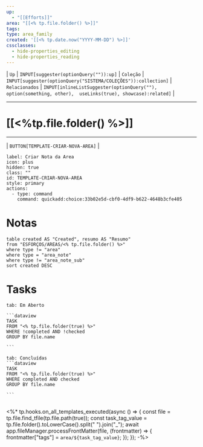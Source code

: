 ```yaml
---
up:
  - "[[Efforts]]"
area: "[[<% tp.file.folder() %>]]"
tags: 
type: area_family
created: '[[<% tp.date.now("YYYY-MM-DD") %>]]'
cssclasses:
  - hide-properties_editing
  - hide-properties_reading
---
```

| `Up` | `INPUT[suggester(optionQuery("")):up]`    | `Coleção` | `INPUT[suggester(optionQuery("SISTEMA/COLEÇÕES")):collection]`   | `Relacionados` | `INPUT[inlineListSuggester(optionQuery(""), option(something, other),  useLinks(true), showcase):related]`  |

---
# [[<%tp.file.folder() %>]] 


---

| `BUTTON[TEMPLATE-CRIAR-NOVA-AREA]` |

```meta-bind-button
label: Criar Nota da Area
icon: plus
hidden: true
class: ""
id: TEMPLATE-CRIAR-NOVA-AREA
style: primary
actions:
  - type: command
    command: quickadd:choice:33b02e5d-cbf0-4df9-b622-4648b3cfe405
```

#  Notas

```dataview
table created AS "Created", resumo AS "Resumo"
from "ESFORÇOS/AREAS/<% tp.file.folder() %>"
where type != "area"
where type = "area_note"
where type != "area_note_sub"
sort created DESC
```



# Tasks  
````tabs
tab: Em Aberto

```dataview
TASK
FROM "<% tp.file.folder(true) %>"
WHERE !completed AND !checked
GROUP BY file.name

```

tab: Concluídas 
```dataview
TASK
FROM "<% tp.file.folder(true) %>"
WHERE completed AND checked
GROUP BY file.name

```


````



<%* tp.hooks.on_all_templates_executed(async () => { 
    const file = tp.file.find_tfile(tp.file.path(true)); 
    const task_tag_value = tp.file.folder().toLowerCase().split(" ").join("_");
    await app.fileManager.processFrontMatter(file, (frontmatter) => { 
        frontmatter["tags"] = `area/${task_tag_value}`; 
    }); 
}); -%>